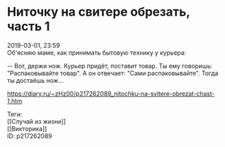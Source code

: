 Ниточку на свитере обрезать, часть 1
=====================================

   
 2019-03-01, 23:59   
  Об'ясняю маме, как принимать бытовую технику у курьера:   
   
 -- Вот, держи нож. Курьер придёт, поставит товар. Ты ему говоришь: "Распаковывайте товар". А он отвечает: "Сами распаковывайте". Тогда ты достаёшь нож...   
    
 <https://diary.ru/~zHz00/p217262089_nitochku-na-svitere-obrezat-chast-1.htm>   
   
 Теги:   
 [[Случай из жизни]]   
 [[Викторика]]   
 ID: p217262089